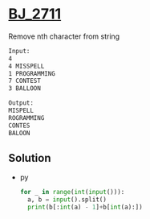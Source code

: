 # [BJ_2711](https://acmicpc.net/problem/2711)

Remove nth character from string

```txt
Input:
4
4 MISSPELL
1 PROGRAMMING
7 CONTEST
3 BALLOON

Output:
MISPELL
ROGRAMMING
CONTES
BALOON
```

## Solution

* py

  ```py
  for _ in range(int(input())):
    a, b = input().split()
    print(b[:int(a) - 1]+b[int(a):])
  ```
